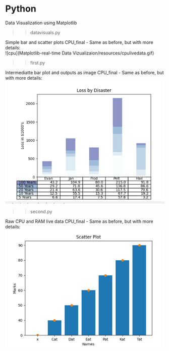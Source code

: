# Python
Data Visualization using Matplotlib 

>>datavisuals.py

Simple bar and scatter plots
CPU_final - Same as before, but with more details:  
![cpu](Matplotlib-real-time Data Vizualizaion/resources/cpulivedata.gif)  

>>first.py

Intermediatte bar plot and outputs as image
CPU_final - Same as before, but with more details:  
![first](first.PNG)  

>>second.py

Raw CPU and RAM live data
CPU_final - Same as before, but with more details:  
![second](/second.PNG)  
